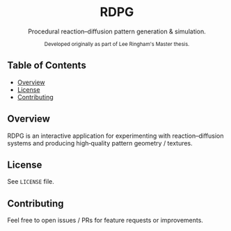 <div align="center">

# RDPG

Procedural reaction–diffusion pattern generation & simulation.

<sup>Developed originally as part of Lee Ringham's Master thesis.</sup>

</div>

## Table of Contents
- [Overview](#overview)
- [License](#license)
- [Contributing](#contributing)

## Overview
RDPG is an interactive application for experimenting with reaction–diffusion systems and producing high‑quality pattern geometry / textures.

## License
See `LICENSE` file.

## Contributing
Feel free to open issues / PRs for feature requests or improvements.